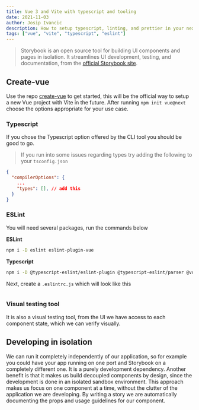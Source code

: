 ```yaml
---
title: Vue 3 and Vite with typescript and tooling
date: 2021-11-03
author: Josip Ivancic
description: How to setup typescript, linting, and prettier in your next Vue and Vite project
tags: ["vue", "vite", "typescript", "eslint"]
---
```


<script setup>
import PostMeta from '@/components/PostMeta.vue'
</script>

<PostMeta />

> Storybook is an open source tool for building UI components and pages in isolation. It streamlines UI development, testing, and documentation, from the [official Storybook site](https://storybook.js.org/).

## Create-vue

Use the repo [create-vue](https://github.com/vuejs/create-vue) to get started, this will be the official way to setup a new Vue project with Vite in the future. After running `npm init vue@next` choose the options appropriate for your use case.

### Typescript

If you chose the Typescript option offered by the CLI tool you should be good to go.

> If you run into some issues regarding types try adding the following to your `tsconfig.json`

```json
{
  "compilerOptions": {
    ...
    "types": [], // add this
  }
}
```

### ESLint

You will need several packages, run the commands below

**ESLint**

```bash
npm i -D eslint eslint-plugin-vue
```

**Typescript**

```bash
npm i -D @typescript-eslint/eslint-plugin @typescript-eslint/parser @vue/eslint-config-typescript # typescript specific
```

Next, create a `.eslintrc.js` which will look like this

```

```

### Visual testing tool

It is also a visual testing tool, from the UI we have access to each component state, which we can verify visually.

## Developing in isolation

We can run it completely independently of our application, so for example you could have your app running on one port and Storybook on a completely different one.
It is a purely development dependency.
Another benefit is that it makes us build decoupled components by design, since the development is done in an isolated sandbox environment.
This approach makes us focus on one component at a time, without the clutter of the application we are developing.
By writing a story we are automatically documenting the props and usage guidelines for our component.
